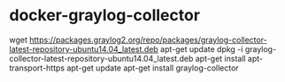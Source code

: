 # docker-graylog-collector



wget https://packages.graylog2.org/repo/packages/graylog-collector-latest-repository-ubuntu14.04_latest.deb
apt-get update
dpkg -i graylog-collector-latest-repository-ubuntu14.04_latest.deb
apt-get install apt-transport-https
apt-get update
apt-get install graylog-collector
